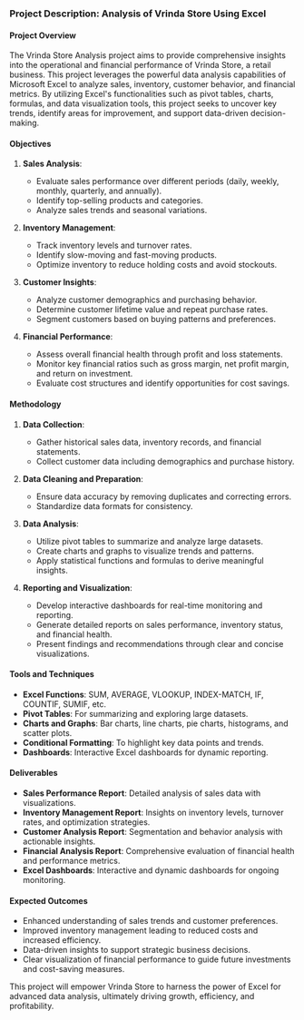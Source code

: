 ### Project Description: Analysis of Vrinda Store Using Excel

#### Project Overview

The Vrinda Store Analysis project aims to provide comprehensive insights into the operational and financial performance of Vrinda Store, a retail business. This project leverages the powerful data analysis capabilities of Microsoft Excel to analyze sales, inventory, customer behavior, and financial metrics. By utilizing Excel's functionalities such as pivot tables, charts, formulas, and data visualization tools, this project seeks to uncover key trends, identify areas for improvement, and support data-driven decision-making.

#### Objectives

1. **Sales Analysis**: 
   - Evaluate sales performance over different periods (daily, weekly, monthly, quarterly, and annually).
   - Identify top-selling products and categories.
   - Analyze sales trends and seasonal variations.

2. **Inventory Management**:
   - Track inventory levels and turnover rates.
   - Identify slow-moving and fast-moving products.
   - Optimize inventory to reduce holding costs and avoid stockouts.

3. **Customer Insights**:
   - Analyze customer demographics and purchasing behavior.
   - Determine customer lifetime value and repeat purchase rates.
   - Segment customers based on buying patterns and preferences.

4. **Financial Performance**:
   - Assess overall financial health through profit and loss statements.
   - Monitor key financial ratios such as gross margin, net profit margin, and return on investment.
   - Evaluate cost structures and identify opportunities for cost savings.

#### Methodology

1. **Data Collection**:
   - Gather historical sales data, inventory records, and financial statements.
   - Collect customer data including demographics and purchase history.

2. **Data Cleaning and Preparation**:
   - Ensure data accuracy by removing duplicates and correcting errors.
   - Standardize data formats for consistency.

3. **Data Analysis**:
   - Utilize pivot tables to summarize and analyze large datasets.
   - Create charts and graphs to visualize trends and patterns.
   - Apply statistical functions and formulas to derive meaningful insights.

4. **Reporting and Visualization**:
   - Develop interactive dashboards for real-time monitoring and reporting.
   - Generate detailed reports on sales performance, inventory status, and financial health.
   - Present findings and recommendations through clear and concise visualizations.

#### Tools and Techniques

- **Excel Functions**: SUM, AVERAGE, VLOOKUP, INDEX-MATCH, IF, COUNTIF, SUMIF, etc.
- **Pivot Tables**: For summarizing and exploring large datasets.
- **Charts and Graphs**: Bar charts, line charts, pie charts, histograms, and scatter plots.
- **Conditional Formatting**: To highlight key data points and trends.
- **Dashboards**: Interactive Excel dashboards for dynamic reporting.

#### Deliverables

- **Sales Performance Report**: Detailed analysis of sales data with visualizations.
- **Inventory Management Report**: Insights on inventory levels, turnover rates, and optimization strategies.
- **Customer Analysis Report**: Segmentation and behavior analysis with actionable insights.
- **Financial Analysis Report**: Comprehensive evaluation of financial health and performance metrics.
- **Excel Dashboards**: Interactive and dynamic dashboards for ongoing monitoring.

#### Expected Outcomes

- Enhanced understanding of sales trends and customer preferences.
- Improved inventory management leading to reduced costs and increased efficiency.
- Data-driven insights to support strategic business decisions.
- Clear visualization of financial performance to guide future investments and cost-saving measures.

This project will empower Vrinda Store to harness the power of Excel for advanced data analysis, ultimately driving growth, efficiency, and profitability.
